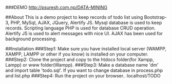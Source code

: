 ###DEMO
http://psuresh.com.np/DATA-MINING

##About
This is a demo project to keep records of todo list using Bootstrap-3, PHP, MySql, AJAX, JQuery, Alertify JS. Mysql database is used to keep records. Scripting language PHP is used for database CRUD operation. Alertify JS is used to alert messages with nice UI. AJAX has been used for background processing.

##Installation
###Step1:
Make sure you have installed local server (WAMPP, XAMPP, LAMPP or other if you know) is installed on your computer.
###Step2:
Clone the project and copy to the htdocs folder(for Xampp, Lampp) or www folder(Wampp). 
###Step3:
Make a database name 'dm' and import table 'todo.sql'. If you want to change database in process.php and list.php
###Step4:
Run the project on your browser.. localhost/TODO

